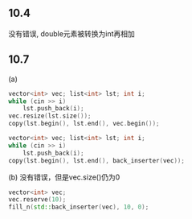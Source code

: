## 10.4
没有错误, double元素被转换为int再相加
## 10.7
(a)
```cpp
vector<int> vec; list<int> lst; int i;
while (cin >> i)
    lst.push_back(i);
vec.resize(lst.size());
copy(lst.begin(), lst.end(), vec.begin());
```
```cpp
vector<int> vec; list<int> lst; int i;
while (cin >> i)
    lst.push_back(i);
copy(lst.begin(), lst.end(), back_inserter(vec));
```
(b) 没有错误，但是vec.size()仍为0
```cpp
vector<int> vec;
vec.reserve(10);
fill_n(std::back_inserter(vec), 10, 0);
```